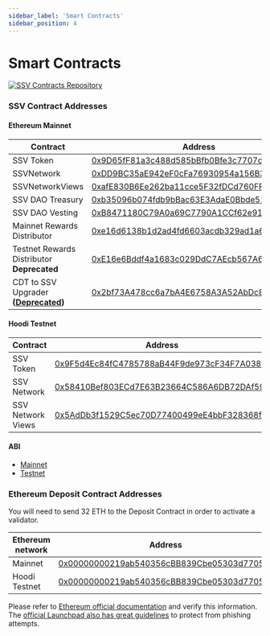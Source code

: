 ```yaml
---
sidebar_label: 'Smart Contracts'
sidebar_position: 4
---
```


# Smart Contracts

<a href="https://github.com/ssvlabs/ssv-network/tree/main/contracts">
  <img 
    src="https://img.shields.io/badge/GitHub-SSV%20Contracts-24292e?style=for-the-badge&logo=github" 
    alt="SSV Contracts Repository" 
    style={{width: '400px'}}
  />
</a>

### SSV Contract Addresses <a href="#bhl3qnbkn7py" id="bhl3qnbkn7py"></a>

#### Ethereum Mainnet

| Contract                  | Address                                                                                              |
|---------------------------|------------------------------------------------------------------------------------------------------|
| SSV Token                 | [0x9D65fF81a3c488d585bBfb0Bfe3c7707c7917f54](https://etherscan.io/address/0x9D65fF81a3c488d585bBfb0Bfe3c7707c7917f54) |
| SSVNetwork                | [0xDD9BC35aE942eF0cFa76930954a156B3fF30a4E1](https://etherscan.io/address/0xDD9BC35aE942eF0cFa76930954a156B3fF30a4E1) |
| SSVNetworkViews           | [0xafE830B6Ee262ba11cce5F32fDCd760FFE6a66e4](https://etherscan.io/address/0xafE830B6Ee262ba11cce5F32fDCd760FFE6a66e4) |
| SSV DAO Treasury          | [0xb35096b074fdb9bBac63E3AdaE0Bbde512B2E6b6](https://etherscan.io/address/0xb35096b074fdb9bBac63E3AdaE0Bbde512B2E6b6) |
| SSV DAO Vesting           | [0xB8471180C79A0a69C7790A1CCf62e91b3c3559Bf](https://etherscan.io/address/0xB8471180C79A0a69C7790A1CCf62e91b3c3559Bf) |
| Mainnet Rewards Distributor | [0xe16d6138b1d2ad4fd6603acdb329ad1a6cd26d9f](https://etherscan.io/address/0xe16d6138b1d2ad4fd6603acdb329ad1a6cd26d9f) |
| Testnet Rewards Distributor **Deprecated** | [0xE16e6Bddf4a1683c029DdC7AEcb567A6095e95A6](https://etherscan.io/address/0xE16e6Bddf4a1683c029DdC7AEcb567A6095e95A6) |
| CDT to SSV Upgrader **([Deprecated](https://snapshot.box/#/s:mainnet.ssvnetwork.eth/proposal/0xff1b868f97de48db3ba26c5254e9902645ed55b5107a84ee0cbcb98b31973f27))**     | [0x2bf73A478cc6a7bA4E6758A3A52AbDc8CDBa735E](https://etherscan.io/address/0x2bf73A478cc6a7bA4E6758A3A52AbDc8CDBa735E) |


#### Hoodi Testnet

| Contract        | Address                                                                                                      |
| ----------------- | ----------------------------------------------------------------------------------------------------------------------------- |
| SSV Token         | [0x9F5d4Ec84fC4785788aB44F9de973cF34F7A038e](https://hoodi.etherscan.io/address/0x9F5d4Ec84fC4785788aB44F9de973cF34F7A038e) |
| SSV Network       | [0x58410Bef803ECd7E63B23664C586A6DB72DAf59c](https://hoodi.etherscan.io/address/0x58410Bef803ECd7E63B23664C586A6DB72DAf59c) |
| SSV Network Views | [0x5AdDb3f1529C5ec70D77400499eE4bbF328368fe](https://hoodi.etherscan.io/address/0x5AdDb3f1529C5ec70D77400499eE4bbF328368fe) |


#### ABI

* [Mainnet](https://github.com/ssvlabs/ssv-network/tree/contract-abi/docs/mainnet/v1.2.0/abi)
* [Testnet](https://github.com/ssvlabs/ssv-network/tree/contract-abi/docs/testnet/v1.2.0/abi)

### Ethereum Deposit Contract Addresses

You will need to send 32 ETH to the Deposit Contract in order to activate a validator.

| Ethereum network | Address                                                                                                         |
|------------------|-----------------------------------------------------------------------------------------------------------------|
| Mainnet          | [0x00000000219ab540356cBB839Cbe05303d7705Fa](https://etherscan.io/address/0x00000000219ab540356cBB839Cbe05303d7705Fa) |
| Hoodi Testnet    | [0x00000000219ab540356cBB839Cbe05303d7705Fa](https://hoodi.etherscan.io/address/0x00000000219ab540356cBB839Cbe05303d7705Fa) |


Please refer to [Ethereum official documentation](https://ethereum.org/en/staking/deposit-contract/) and verify this information. The [official Launchpad also has great guidelines](https://hoodi.launchpad.ethereum.org/) to protect from phishing attempts.
